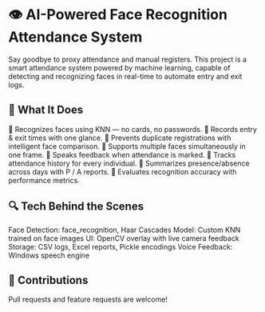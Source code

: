 # 👁️ AI-Powered Face Recognition Attendance System

Say goodbye to proxy attendance and manual registers.
This project is a smart attendance system powered by machine learning, capable of detecting and recognizing faces in real-time to automate entry and exit logs.

## 🎯 What It Does
📌 Recognizes faces using KNN — no cards, no passwords.
📌 Records entry & exit times with one glance.
📌 Prevents duplicate registrations with intelligent face comparison.
📌 Supports multiple faces simultaneously in one frame.
📌 Speaks feedback when attendance is marked.
📌 Tracks attendance history for every individual.
📌 Summarizes presence/absence across days with P / A reports.
📌 Evaluates recognition accuracy with performance metrics.

## 🔍 Tech Behind the Scenes
Face Detection: face_recognition, Haar Cascades
Model: Custom KNN trained on face images
UI: OpenCV overlay with live camera feedback
Storage: CSV logs, Excel reports, Pickle encodings
Voice Feedback: Windows speech engine

## 🤝 Contributions
Pull requests and feature requests are welcome!
